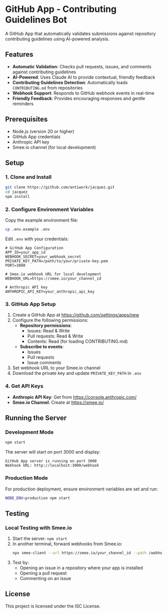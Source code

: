 # GitHub App - Contributing Guidelines Bot

A GitHub App that automatically validates submissions against repository contributing guidelines using AI-powered analysis.

## Features

- **Automatic Validation**: Checks pull requests, issues, and comments against contributing guidelines
- **AI-Powered**: Uses Claude AI to provide contextual, friendly feedback
- **Contributing Guidelines Detection**: Automatically loads `CONTRIBUTING.md` from repositories
- **Webhook Support**: Responds to GitHub webhook events in real-time
- **Friendly Feedback**: Provides encouraging responses and gentle reminders

## Prerequisites

- Node.js (version 20 or higher)
- GitHub App credentials
- Anthropic API key
- Smee.io channel (for local development)

## Setup

### 1. Clone and Install

```bash
git clone https://github.com/antiwork/jacquez.git
cd jacquez
npm install
```

### 2. Configure Environment Variables

Copy the example environment file:

```bash
cp .env.example .env
```

Edit `.env` with your credentials:

```env
# GitHub App Configuration
APP_ID=your_app_id
WEBHOOK_SECRET=your_webhook_secret
PRIVATE_KEY_PATH=/path/to/your/private-key.pem
PORT=3000

# Smee.io webhook URL for local development
WEBHOOK_URL=https://smee.io/your_channel_id

# Anthropic API key
ANTHROPIC_API_KEY=your_anthropic_api_key
```

### 3. GitHub App Setup

1. Create a GitHub App at https://github.com/settings/apps/new
2. Configure the following permissions:
   - **Repository permissions**:
     - Issues: Read & Write
     - Pull requests: Read & Write
     - Contents: Read (for loading CONTRIBUTING.md)
   - **Subscribe to events**:
     - Issues
     - Pull requests
     - Issue comments
3. Set webhook URL to your Smee.io channel
4. Download the private key and update `PRIVATE_KEY_PATH` in `.env`

### 4. Get API Keys

- **Anthropic API Key**: Get from https://console.anthropic.com/
- **Smee.io Channel**: Create at https://smee.io/

## Running the Server

### Development Mode

```bash
npm start
```

The server will start on port 3000 and display:
```
GitHub App server is running on port 3000
Webhook URL: http://localhost:3000/webhook
```

### Production Mode

For production deployment, ensure environment variables are set and run:

```bash
NODE_ENV=production npm start
```

## Testing

### Local Testing with Smee.io

1. Start the server: `npm start`
2. In another terminal, forward webhooks from Smee.io:
   ```bash
   npx smee-client --url https://smee.io/your_channel_id --path /webhook --port 3000
   ```
3. Test by:
   - Opening an issue in a repository where your app is installed
   - Opening a pull request
   - Commenting on an issue


## License

This project is licensed under the ISC License.
